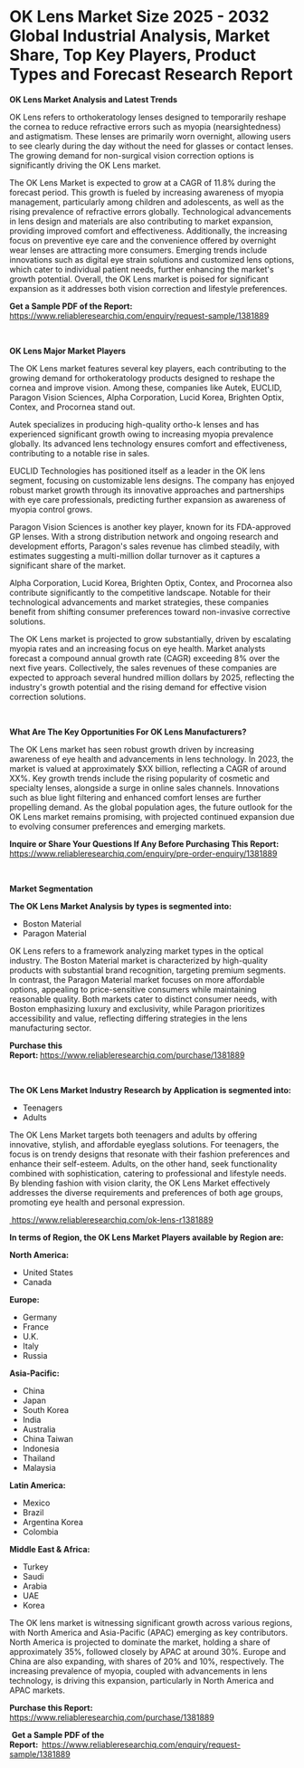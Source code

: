 <p><h1>OK Lens Market Size 2025 - 2032 Global Industrial Analysis, Market Share, Top Key Players, Product Types and Forecast Research Report</h1></p><p><strong>OK Lens Market Analysis and Latest Trends</strong></p>
<p><p>OK Lens refers to orthokeratology lenses designed to temporarily reshape the cornea to reduce refractive errors such as myopia (nearsightedness) and astigmatism. These lenses are primarily worn overnight, allowing users to see clearly during the day without the need for glasses or contact lenses. The growing demand for non-surgical vision correction options is significantly driving the OK Lens market.</p><p>The OK Lens Market is expected to grow at a CAGR of 11.8% during the forecast period. This growth is fueled by increasing awareness of myopia management, particularly among children and adolescents, as well as the rising prevalence of refractive errors globally. Technological advancements in lens design and materials are also contributing to market expansion, providing improved comfort and effectiveness. Additionally, the increasing focus on preventive eye care and the convenience offered by overnight wear lenses are attracting more consumers. Emerging trends include innovations such as digital eye strain solutions and customized lens options, which cater to individual patient needs, further enhancing the market's growth potential. Overall, the OK Lens market is poised for significant expansion as it addresses both vision correction and lifestyle preferences.</p></p>
<p><strong>Get a Sample PDF of the Report:&nbsp;</strong> <a href="https://www.reliableresearchiq.com/enquiry/request-sample/1381889?utm_campaign=3068&utm_medium=2&utm_source=Github&utm_content=ia&utm_term=13042025&utm_id=ok-lens">https://www.reliableresearchiq.com/enquiry/request-sample/1381889</a></p>
<p>&nbsp;</p>
<p><strong>OK Lens Major Market Players</strong></p>
<p><p>The OK Lens market features several key players, each contributing to the growing demand for orthokeratology products designed to reshape the cornea and improve vision. Among these, companies like Autek, EUCLID, Paragon Vision Sciences, Alpha Corporation, Lucid Korea, Brighten Optix, Contex, and Procornea stand out.</p><p>Autek specializes in producing high-quality ortho-k lenses and has experienced significant growth owing to increasing myopia prevalence globally. Its advanced lens technology ensures comfort and effectiveness, contributing to a notable rise in sales.</p><p>EUCLID Technologies has positioned itself as a leader in the OK lens segment, focusing on customizable lens designs. The company has enjoyed robust market growth through its innovative approaches and partnerships with eye care professionals, predicting further expansion as awareness of myopia control grows.</p><p>Paragon Vision Sciences is another key player, known for its FDA-approved GP lenses. With a strong distribution network and ongoing research and development efforts, Paragon's sales revenue has climbed steadily, with estimates suggesting a multi-million dollar turnover as it captures a significant share of the market.</p><p>Alpha Corporation, Lucid Korea, Brighten Optix, Contex, and Procornea also contribute significantly to the competitive landscape. Notable for their technological advancements and market strategies, these companies benefit from shifting consumer preferences toward non-invasive corrective solutions.</p><p>The OK Lens market is projected to grow substantially, driven by escalating myopia rates and an increasing focus on eye health. Market analysts forecast a compound annual growth rate (CAGR) exceeding 8% over the next five years. Collectively, the sales revenues of these companies are expected to approach several hundred million dollars by 2025, reflecting the industry's growth potential and the rising demand for effective vision correction solutions.</p></p>
<p>&nbsp;</p>
<p><strong>What Are The Key Opportunities For OK Lens Manufacturers?</strong></p>
<p><p>The OK Lens market has seen robust growth driven by increasing awareness of eye health and advancements in lens technology. In 2023, the market is valued at approximately $XX billion, reflecting a CAGR of around XX%. Key growth trends include the rising popularity of cosmetic and specialty lenses, alongside a surge in online sales channels. Innovations such as blue light filtering and enhanced comfort lenses are further propelling demand. As the global population ages, the future outlook for the OK Lens market remains promising, with projected continued expansion due to evolving consumer preferences and emerging markets.</p></p>
<p><strong>Inquire or Share Your Questions If Any Before Purchasing This Report:</strong> <a href="https://www.reliableresearchiq.com/enquiry/pre-order-enquiry/1381889?utm_campaign=3068&utm_medium=2&utm_source=Github&utm_content=ia&utm_term=13042025&utm_id=ok-lens">https://www.reliableresearchiq.com/enquiry/pre-order-enquiry/1381889</a></p>
<p>&nbsp;</p>
<p><strong>Market Segmentation</strong></p>
<p><strong>The OK Lens Market Analysis by types is segmented into:</strong></p>
<p><ul><li>Boston Material</li><li>Paragon Material</li></ul></p>
<p><p>OK Lens refers to a framework analyzing market types in the optical industry. The Boston Material market is characterized by high-quality products with substantial brand recognition, targeting premium segments. In contrast, the Paragon Material market focuses on more affordable options, appealing to price-sensitive consumers while maintaining reasonable quality. Both markets cater to distinct consumer needs, with Boston emphasizing luxury and exclusivity, while Paragon prioritizes accessibility and value, reflecting differing strategies in the lens manufacturing sector.</p></p>
<p><strong>Purchase this Report:&nbsp;</strong><a href="https://www.reliableresearchiq.com/purchase/1381889?utm_campaign=3068&utm_medium=2&utm_source=Github&utm_content=ia&utm_term=13042025&utm_id=ok-lens">https://www.reliableresearchiq.com/purchase/1381889</a></p>
<p>&nbsp;</p>
<p><strong>The OK Lens Market Industry Research by Application is segmented into:</strong></p>
<p><ul><li>Teenagers</li><li>Adults</li></ul></p>
<p><p>The OK Lens Market targets both teenagers and adults by offering innovative, stylish, and affordable eyeglass solutions. For teenagers, the focus is on trendy designs that resonate with their fashion preferences and enhance their self-esteem. Adults, on the other hand, seek functionality combined with sophistication, catering to professional and lifestyle needs. By blending fashion with vision clarity, the OK Lens Market effectively addresses the diverse requirements and preferences of both age groups, promoting eye health and personal expression.</p></p>
<p><a href="https://www.reliableresearchiq.com/ok-lens-r1381889?utm_campaign=3068&utm_medium=2&utm_source=Github&utm_content=ia&utm_term=13042025&utm_id=ok-lens">&nbsp;https://www.reliableresearchiq.com/ok-lens-r1381889</a></p>
<p><strong>In terms of Region, the OK Lens Market Players available by Region are:</strong></p>
<p>
    <p> <strong> North America: </strong>
        <ul>
            <li>United States</li>
            <li>Canada</li>
        </ul>
        </p> 
    <p> <strong> Europe: </strong>
        <ul>
            <li>Germany</li>
            <li>France</li>
            <li>U.K.</li>
            <li>Italy</li>
            <li>Russia</li>
        </ul>
        </p> 
    <p> <strong> Asia-Pacific: </strong>
        <ul>
            <li>China</li>
            <li>Japan</li>
            <li>South Korea</li>
            <li>India</li>
            <li>Australia</li>
            <li>China Taiwan</li>
            <li>Indonesia</li>
            <li>Thailand</li>
            <li>Malaysia</li>
        </ul>
        </p> 
    <p> <strong> Latin America: </strong>
        <ul>
            <li>Mexico</li>
            <li>Brazil</li>
            <li>Argentina Korea</li>
            <li>Colombia</li>
        </ul>
        </p> 
    <p> <strong> Middle East & Africa: </strong>
        <ul>
            <li>Turkey</li>
            <li>Saudi</li>
            <li>Arabia</li>
            <li>UAE</li>
            <li>Korea</li>
        </ul>
    </p>
    </p>
<p><p>The OK lens market is witnessing significant growth across various regions, with North America and Asia-Pacific (APAC) emerging as key contributors. North America is projected to dominate the market, holding a share of approximately 35%, followed closely by APAC at around 30%. Europe and China are also expanding, with shares of 20% and 10%, respectively. The increasing prevalence of myopia, coupled with advancements in lens technology, is driving this expansion, particularly in North America and APAC markets.</p></p>
<p><strong>Purchase this Report: </strong><a href="https://www.reliableresearchiq.com/purchase/1381889?utm_campaign=3068&utm_medium=2&utm_source=Github&utm_content=ia&utm_term=13042025&utm_id=ok-lens">https://www.reliableresearchiq.com/purchase/1381889</a></p>
<p>&nbsp;<strong>Get a Sample PDF of the Report:&nbsp;&nbsp;</strong><a href="https://www.reliableresearchiq.com/enquiry/request-sample/1381889?utm_campaign=3068&utm_medium=2&utm_source=Github&utm_content=ia&utm_term=13042025&utm_id=ok-lens">https://www.reliableresearchiq.com/enquiry/request-sample/1381889</a></p>
<p><strong></strong></p>
<p><p></p><p></p><p></p></p>
